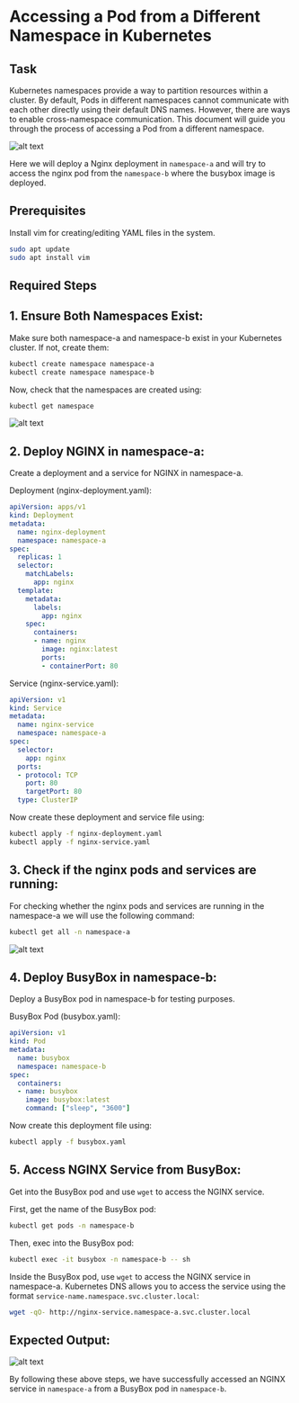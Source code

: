 # Accessing a Pod from a Different Namespace in Kubernetes

## Task

Kubernetes namespaces provide a way to partition resources within a cluster. By default, Pods in different namespaces cannot communicate with each other directly using their default DNS names. However, there are ways to enable cross-namespace communication. This document will guide you through the process of accessing a Pod from a different namespace.

![alt text](https://raw.githubusercontent.com/Minhaz00/K8s-lab/nabil-branch/Lab-Namespace-Accessed/images/Ns-access-01.PNG)

Here we will deploy a Nginx deployment in ``namespace-a`` and will try to access the nginx pod from the ``namespace-b`` where the busybox image is deployed.

## Prerequisites

Install vim for creating/editing YAML files in the system.

```bash
sudo apt update
sudo apt install vim
```

## Required Steps

## 1. Ensure Both Namespaces Exist:

Make sure both namespace-a and namespace-b exist in your Kubernetes cluster. If not, create them:

```bash
kubectl create namespace namespace-a
kubectl create namespace namespace-b
```
Now, check that the namespaces are created using:

```bash
kubectl get namespace
```

![alt text](https://raw.githubusercontent.com/Minhaz00/K8s-lab/nabil-branch/Lab-Namespace-Accessed/images/Ns-access-02.png)

## 2. Deploy NGINX in namespace-a:

Create a deployment and a service for NGINX in namespace-a.

Deployment (nginx-deployment.yaml):

```yaml
apiVersion: apps/v1
kind: Deployment
metadata:
  name: nginx-deployment
  namespace: namespace-a
spec:
  replicas: 1
  selector:
    matchLabels:
      app: nginx
  template:
    metadata:
      labels:
        app: nginx
    spec:
      containers:
      - name: nginx
        image: nginx:latest
        ports:
        - containerPort: 80
```

Service (nginx-service.yaml):

```yaml
apiVersion: v1
kind: Service
metadata:
  name: nginx-service
  namespace: namespace-a
spec:
  selector:
    app: nginx
  ports:
  - protocol: TCP
    port: 80
    targetPort: 80
  type: ClusterIP
```

Now create these deployment and service file using:

```bash
kubectl apply -f nginx-deployment.yaml
kubectl apply -f nginx-service.yaml
```

## 3. Check if the nginx pods and services are running:

For checking whether the nginx pods and services are running in the namespace-a we will use the following command:

```bash
kubectl get all -n namespace-a
```

![alt text](https://raw.githubusercontent.com/Minhaz00/K8s-lab/nabil-branch/Lab-Namespace-Accessed/images/Ns-access-03.PNG)

## 4. Deploy BusyBox in namespace-b:

Deploy a BusyBox pod in namespace-b for testing purposes.

BusyBox Pod (busybox.yaml):

```yaml
apiVersion: v1
kind: Pod
metadata:
  name: busybox
  namespace: namespace-b
spec:
  containers:
  - name: busybox
    image: busybox:latest
    command: ["sleep", "3600"]
```

Now create this deployment file using:

```bash
kubectl apply -f busybox.yaml
```

## 5. Access NGINX Service from BusyBox:

Get into the BusyBox pod and use ``wget`` to access the NGINX service.

First, get the name of the BusyBox pod:

```bash
kubectl get pods -n namespace-b
```

Then, exec into the BusyBox pod:

```bash
kubectl exec -it busybox -n namespace-b -- sh
```

Inside the BusyBox pod, use ``wget`` to access the NGINX service in namespace-a. Kubernetes DNS allows you to access the service using the format ``service-name.namespace.svc.cluster.local``:

```bash
wget -qO- http://nginx-service.namespace-a.svc.cluster.local
```

## Expected Output:

![alt text](https://raw.githubusercontent.com/Minhaz00/K8s-lab/nabil-branch/Lab-Namespace-Accessed/images/Ns-access-04.PNG)

By following these above steps, we have successfully accessed an NGINX service in ``namespace-a`` from a BusyBox pod in ``namespace-b``.


